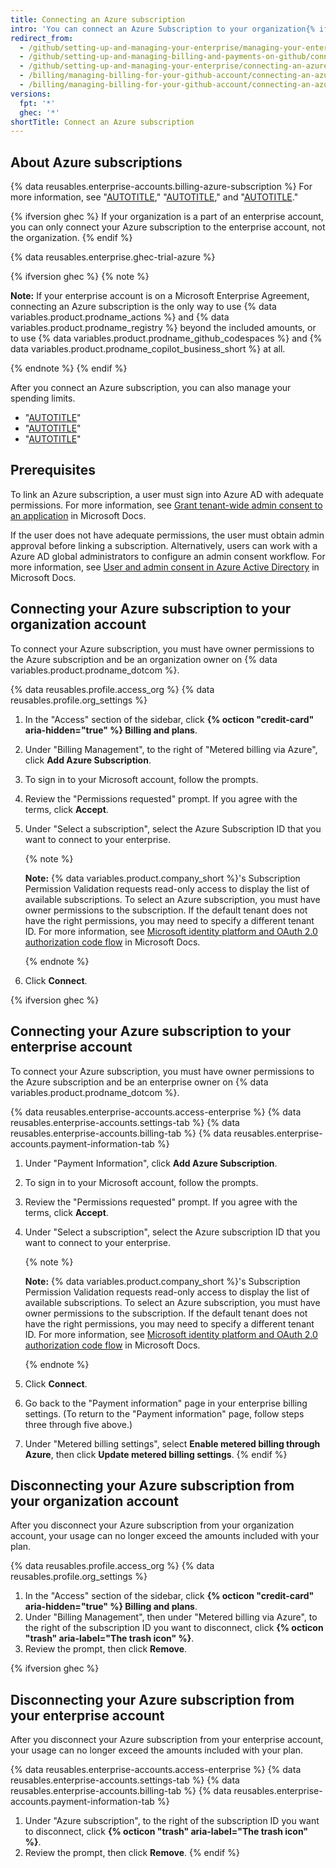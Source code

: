 ```yaml
---
title: Connecting an Azure subscription
intro: 'You can connect an Azure Subscription to your organization{% ifversion ghec %} or enterprise account{% endif %} to enable and pay for any {% data variables.product.prodname_dotcom %} metered services.'
redirect_from:
  - /github/setting-up-and-managing-your-enterprise/managing-your-enterprise-account/connecting-an-azure-subscription-to-your-enterprise
  - /github/setting-up-and-managing-billing-and-payments-on-github/connecting-an-azure-subscription-to-your-enterprise
  - /github/setting-up-and-managing-your-enterprise/connecting-an-azure-subscription-to-your-enterprise
  - /billing/managing-billing-for-your-github-account/connecting-an-azure-subscription-to-your-enterprise
  - /billing/managing-billing-for-your-github-account/connecting-an-azure-subscription
versions:
  fpt: '*'
  ghec: '*'
shortTitle: Connect an Azure subscription
---
```


## About Azure subscriptions

{% data reusables.enterprise-accounts.billing-azure-subscription %} For more information, see "[AUTOTITLE](/billing/managing-billing-for-github-actions/about-billing-for-github-actions)," "[AUTOTITLE](/billing/managing-billing-for-github-packages/about-billing-for-github-packages)," and "[AUTOTITLE](/billing/managing-billing-for-github-copilot)."

{% ifversion ghec %}
If your organization is a part of an enterprise account, you can only connect your Azure subscription to the enterprise account, not the organization.
{% endif %}

{% data reusables.enterprise.ghec-trial-azure %}

{% ifversion ghec %}
{% note %}

**Note:** If your enterprise account is on a Microsoft Enterprise Agreement, connecting an Azure subscription is the only way to use {% data variables.product.prodname_actions %} and {% data variables.product.prodname_registry %} beyond the included amounts, or to use {% data variables.product.prodname_github_codespaces %} and {% data variables.product.prodname_copilot_business_short %} at all.

{% endnote %}
{% endif %}

After you connect an Azure subscription, you can also manage your spending limits.

- "[AUTOTITLE](/billing/managing-billing-for-github-packages/managing-your-spending-limit-for-github-packages)"
- "[AUTOTITLE](/billing/managing-billing-for-github-actions/managing-your-spending-limit-for-github-actions)"
- "[AUTOTITLE](/billing/managing-billing-for-github-codespaces/managing-the-spending-limit-for-github-codespaces)"

## Prerequisites

To link an Azure subscription, a user must sign into Azure AD with adequate permissions. For more information, see [Grant tenant-wide admin consent to an application](https://learn.microsoft.com/en-us/azure/active-directory/manage-apps/grant-admin-consent?pivots=portal#prerequisites) in Microsoft Docs.

If the user does not have adequate permissions, the user must obtain admin approval before linking a subscription. Alternatively, users can work with a Azure AD global administrators to configure an admin consent workflow. For more information, see [User and admin consent in Azure Active Directory](https://learn.microsoft.com/en-us/azure/active-directory/manage-apps/user-admin-consent-overview#admin-consent-workflow) in Microsoft Docs.

## Connecting your Azure subscription to your organization account

To connect your Azure subscription, you must have owner permissions to the Azure subscription and be an organization owner on {% data variables.product.prodname_dotcom %}.

{% data reusables.profile.access_org %}
{% data reusables.profile.org_settings %}
1. In the "Access" section of the sidebar, click **{% octicon "credit-card" aria-hidden="true" %} Billing and plans**.
1. Under "Billing Management", to the right of "Metered billing via Azure", click **Add Azure Subscription**.
1. To sign in to your Microsoft account, follow the prompts.
1. Review the "Permissions requested" prompt. If you agree with the terms, click **Accept**.
1. Under "Select a subscription", select the Azure Subscription ID that you want to connect to your enterprise.

   {% note %}

   **Note:** {% data variables.product.company_short %}'s Subscription Permission Validation requests read-only access to display the list of available subscriptions. To select an Azure subscription, you must have owner permissions to the subscription. If the default tenant does not have the right permissions, you may need to specify a different tenant ID. For more information, see [Microsoft identity platform and OAuth 2.0 authorization code flow](https://docs.microsoft.com/en-us/azure/active-directory/develop/v2-oauth2-auth-code-flow#request-an-authorization-code) in Microsoft Docs.

   {% endnote %}
1. Click **Connect**.

{% ifversion ghec %}

## Connecting your Azure subscription to your enterprise account

To connect your Azure subscription, you must have owner permissions to the Azure subscription and be an enterprise owner on {% data variables.product.prodname_dotcom %}.

{% data reusables.enterprise-accounts.access-enterprise %}
{% data reusables.enterprise-accounts.settings-tab %}
{% data reusables.enterprise-accounts.billing-tab %}
{% data reusables.enterprise-accounts.payment-information-tab %}
1. Under "Payment Information", click **Add Azure Subscription**.
1. To sign in to your Microsoft account, follow the prompts.
1. Review the "Permissions requested" prompt. If you agree with the terms, click **Accept**.
1. Under "Select a subscription", select the Azure subscription ID that you want to connect to your enterprise.

   {% note %}

   **Note:** {% data variables.product.company_short %}'s Subscription Permission Validation requests read-only access to display the list of available subscriptions. To select an Azure subscription, you must have owner permissions to the subscription. If the default tenant does not have the right permissions, you may need to specify a different tenant ID. For more information, see [Microsoft identity platform and OAuth 2.0 authorization code flow](https://docs.microsoft.com/en-us/azure/active-directory/develop/v2-oauth2-auth-code-flow#request-an-authorization-code) in Microsoft Docs.

   {% endnote %}
1. Click **Connect**.
1. Go back to the "Payment information" page in your enterprise billing settings. (To return to the "Payment information" page, follow steps three through five above.)
1. Under "Metered billing settings", select **Enable metered billing through Azure**, then click **Update metered billing settings**.
{% endif %}

## Disconnecting your Azure subscription from your organization account

After you disconnect your Azure subscription from your organization account, your usage can no longer exceed the amounts included with your plan.

{% data reusables.profile.access_org %}
{% data reusables.profile.org_settings %}
1. In the "Access" section of the sidebar, click **{% octicon "credit-card" aria-hidden="true" %} Billing and plans**.
1. Under "Billing Management", then under "Metered billing via Azure", to the right of the subscription ID you want to disconnect, click **{% octicon "trash" aria-label="The trash icon" %}**.
1. Review the prompt, then click **Remove**.

{% ifversion ghec %}

## Disconnecting your Azure subscription from your enterprise account

After you disconnect your Azure subscription from your enterprise account, your usage can no longer exceed the amounts included with your plan.

{% data reusables.enterprise-accounts.access-enterprise %}
{% data reusables.enterprise-accounts.settings-tab %}
{% data reusables.enterprise-accounts.billing-tab %}
{% data reusables.enterprise-accounts.payment-information-tab %}
1. Under "Azure subscription", to the right of the subscription ID you want to disconnect, click **{% octicon "trash" aria-label="The trash icon" %}**.
1. Review the prompt, then click **Remove**.
{% endif %}
